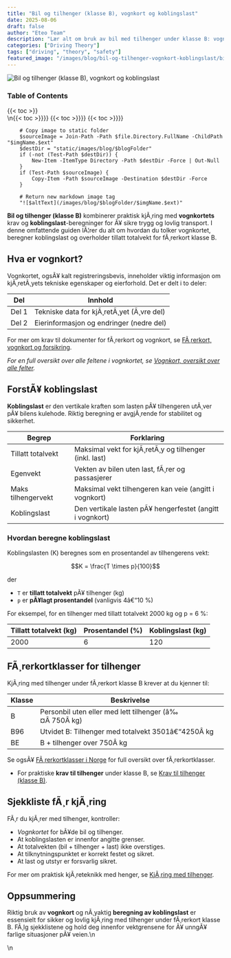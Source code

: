 ```yaml
---
title: "Bil og tilhenger (klasse B), vognkort og koblingslast"
date: 2025-08-06
draft: false
author: "Eteo Team"
description: "Lær alt om bruk av bil med tilhenger under klasse B: vognkortkrav, beregning av koblingslast, tillatt tilhengervekt og viktige regler i Norge."
categories: ["Driving Theory"]
tags: ["driving", "theory", "safety"]
featured_image: "/images/blog/bil-og-tilhenger-vognkort-koblingslast/bil-og-tilhenger-vognkort-koblingslast-image.svg"
---
```


<div class="blog-content">
  <div class="featured-image">
    <img src="/images/blog/bil-og-tilhenger-vognkort-koblingslast/bil-og-tilhenger-vognkort-koblingslast-image.svg" alt="Bil og tilhenger (klasse B), vognkort og koblingslast" class="img-fluid rounded">
  </div>

  <div class="toc-container mt-4 mb-4">
    <h3>Table of Contents</h3>
    {{< toc >}}
  </div>

  <div class="blog-body">\n{{< toc >}}}}
{{< toc >}}}}
{{< toc >}}}}

        
        
        # Copy image to static folder
        $sourceImage = Join-Path -Path $file.Directory.FullName -ChildPath "$imgName.$ext"
        $destDir = "static/images/blog/$blogFolder"
        if (-not (Test-Path $destDir)) {
            New-Item -ItemType Directory -Path $destDir -Force | Out-Null
        }
        if (Test-Path $sourceImage) {
            Copy-Item -Path $sourceImage -Destination $destDir -Force
        }
        
        # Return new markdown image tag
        "![$altText](/images/blog/$blogFolder/$imgName.$ext)"
    

**Bil og tilhenger (klasse B)** kombinerer praktisk kjÃ¸ring med **vognkortets** krav og **koblingslast**-beregninger for Ã¥ sikre trygg og lovlig transport. I denne omfattende guiden lÃ¦rer du alt om hvordan du tolker vognkortet, beregner koblingslast og overholder tillatt totalvekt for fÃ¸rerkort klasse B.

## Hva er vognkort?

Vognkortet, ogsÃ¥ kalt registreringsbevis, inneholder viktig informasjon om kjÃ¸retÃ¸yets tekniske egenskaper og eierforhold. Det er delt i to deler:

| Del    | Innhold                                               |
|--------|-------------------------------------------------------|
| Del 1  | Tekniske data for kjÃ¸retÃ¸yet (Ã¸vre del)               |
| Del 2  | Eierinformasjon og endringer (nedre del)              |

For mer om krav til dokumenter for fÃ¸rerkort og vognkort, se [FÃ¸rerkort, vognkort og forsikring](/blogs/teori/forerkort-vognkort-og-forsikring "FÃ¸rerkort, vognkort og forsikring").

*For en full oversikt over alle feltene i vognkortet, se [Vognkort, oversikt over alle felter](/blogs/teori/vognkort-oversikt-alle-felter "Vognkort, oversikt over alle felter").*

## ForstÃ¥ koblingslast

**Koblingslast** er den vertikale kraften som lasten pÃ¥ tilhengeren utÃ¸ver pÃ¥ bilens kulehode. Riktig beregning er avgjÃ¸rende for stabilitet og sikkerhet.

| Begrep             | Forklaring                                                  |
|--------------------|-------------------------------------------------------------|
| Tillatt totalvekt  | Maksimal vekt for kjÃ¸retÃ¸y og tilhenger (inkl. last)        |
| Egenvekt           | Vekten av bilen uten last, fÃ¸rer og passasjerer             |
| Maks tilhengervekt | Maksimal vekt tilhengeren kan veie (angitt i vognkort)      |
| Koblingslast       | Den vertikale lasten pÃ¥ hengerfestet (angitt i vognkort)    |

### Hvordan beregne koblingslast

Koblingslasten (K) beregnes som en prosentandel av tilhengerens vekt:

```math
K = \frac{T \times p}{100}
```
der
- `T` er **tillatt totalvekt** pÃ¥ tilhenger (kg)
- `p` er **pÃ¥lagt prosentandel** (vanligvis 4â€“10 %)

For eksempel, for en tilhenger med tillatt totalvekt 2000 kg og p = 6 %:

| Tillatt totalvekt (kg) | Prosentandel (%) | Koblingslast (kg) |
|------------------------|------------------|-------------------|
| 2000                   | 6                | 120               |

## FÃ¸rerkortklasser for tilhenger

KjÃ¸ring med tilhenger under fÃ¸rerkort klasse B krever at du kjenner til:

| Klasse | Beskrivelse                                   |
|--------|-----------------------------------------------|
| B      | Personbil uten eller med lett tilhenger (â‰¤Â 750Â kg) |
| B96    | Utvidet B: Tilhenger med totalvekt 3501â€“4250Â kg   |
| BE     | B + tilhenger over 750Â kg                         |

Se ogsÃ¥ [FÃ¸rerkortklasser i Norge](/blogs/teori/forerkortklasser-oversikt "FÃ¸rerkortklasser i Norge â€“ oversikt og inndeling") for full oversikt over fÃ¸rerkortklasser.

* For praktiske **krav til tilhenger** under klasse B, se [Krav til tilhenger (klasse B)](/blogs/teori/krav-til-tilhenger-klasse-b "Krav til tilhenger (klasse B) - Detaljert guide").

## Sjekkliste fÃ¸r kjÃ¸ring

FÃ¸r du kjÃ¸rer med tilhenger, kontroller:

* _Vognkortet_ for bÃ¥de bil og tilhenger.
* At koblingslasten er innenfor angitte grenser.
* At totalvekten (bil + tilhenger + last) ikke overstiges.
* At tilknytningspunktet er korrekt festet og sikret.
* At last og utstyr er forsvarlig sikret.

For mer om praktisk kjÃ¸reteknikk med henger, se [KjÃ¸ring med tilhenger](/blogs/teori/kjoring-med-tilhenger "KjÃ¸ring med tilhenger - Guide til trygg hengerkjÃ¸ring i Norge").

## Oppsummering

Riktig bruk av **vognkort** og nÃ¸yaktig **beregning av koblingslast** er essensielt for sikker og lovlig kjÃ¸ring med tilhenger under fÃ¸rerkort klasse B. FÃ¸lg sjekklistene og hold deg innenfor vektgrensene for Ã¥ unngÃ¥ farlige situasjoner pÃ¥ veien.\n  </div>\n</div>